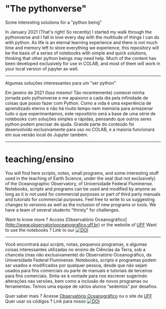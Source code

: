 # "The pythonverse"
Some interesting solutions for a "python being"

In January 2021 (That's right! So recently) I started my walk through the pythonverse and I fall in love every day with the multitude of things I can do with python. As life is an eternal learning experience and there is not much time and memory left to store everything we experience, this repository will be the basis of a series of notebooks with simple and quick solutions, thinking that other python beings may need help.
Much of the content has been developed exclusively for use in COLAB, and most of them will work in your local version of jupyter as well.

---
Algumas soluções interessantes para um "ser python"

Em janeiro de 2021 (Isso mesmo! Tão recentemente) comecei minha jornada pelo pythonverse e me apaixono a cada dia pela infinidade de coisas que posso fazer com Python. Como a vida é uma experiência de aprendizado eterno e não há muito tempo nem memória para armazenar tudo o que experimentamos, este repositório será a base de uma série de notebooks com soluções simples e rápidas, pensando que outros seres python podem precisar de ajuda.
Grande parte do conteúdo foi desenvolvido exclusivamente para uso no COLAB, e a maioria funcionará em sua versão local do Jupyter também.

---
# teaching/ensino
You will find here scripts, notes, small programs, and some interesting stuff used in the teaching of Earth Science, under the seal (but not exclusively) of the Oceanographic Observatory, of Universidade Federal Fluminense. Notebooks, scripts and programs can be used and modified by anyone as long as it is not used for commercial purposes or part of third party manuals and tutorials for commercial purposes. Feel free to write to us suggesting changes to versions as well as the inclusion of new programs or tools. We have a team of several students "thirsty" for challenges.

Want to know more ?
Access [Observatório Oceanográfico] (http://www.observatoriooceanografico.uff.br) or the website of [UFF](http://www.uff.br)
Want to use the notebooks ?
Link to our [![DOI](https://zenodo.org/badge/DOI/10.5281/zenodo.6561219.svg)](https://doi.org/10.5281/zenodo.6561219)

---
Você encontrará aqui *scripts*, notas, pequenos programas, e algumas coisas interessantes utilizadas no ensino de Ciências da Terra, sob a chancela (mas não exclusivamente) do Observatório Oceanográfico, da Universidade Federal Fluminense. Notebooks, scripts e programas podem ser usados e modificados por qualquer pessoa, desde que não sejam usados para fins comerciais ou parte de manuais e tutoriais de terceiros para fins comerciais. Sinta-se à vontade para nos escrever sugerindo alterações nas versões, bem como a inclusão de novos programas ou ferramentas. Temos uma equipe de vários alunos “sedentos” por desafios.

Quer saber mais ? 
Acesse [Observatório Oceanográfico](http://www.observatoriooceanografico.uff.br) ou o site da [UFF](http://www.uff.br)
Quer usar os códigos ?
Link para nosso [![DOI](https://zenodo.org/badge/DOI/10.5281/zenodo.6561219.svg)](https://doi.org/10.5281/zenodo.6561219)

